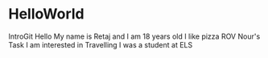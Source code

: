 # HelloWorld
IntroGit
Hello My name is Retaj and I am 18 years old
I like pizza
ROV
Nour's Task
I am interested in Travelling
I was a student at ELS
